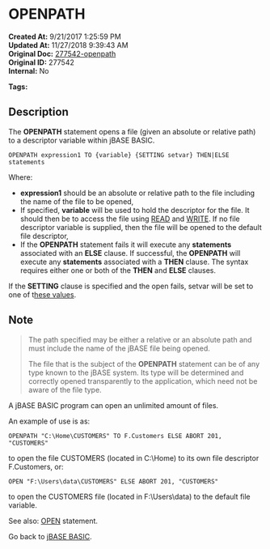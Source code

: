 # OPENPATH

**Created At:** 9/21/2017 1:25:59 PM  
**Updated At:** 11/27/2018 9:39:43 AM  
**Original Doc:** [277542-openpath](https://docs.jbase.com/36868-jbase-basic/277542-openpath)  
**Original ID:** 277542  
**Internal:** No  

**Tags:**
<badge text='record handling' vertical='middle' />
<badge text='file handling' vertical='middle' />

## Description

The **OPENPATH** statement opens a file (given an absolute or relative path) to a descriptor variable within jBASE BASIC.

```
OPENPATH expression1 TO {variable} {SETTING setvar} THEN|ELSE statements
```

Where:

- **expression1** should be an absolute or relative path to the file including the name of the file to be opened,
- If specified, **variable** will be used to hold the descriptor for the file. It should then be to access the file using [READ](./../read) and [WRITE](./../write). If no file descriptor variable is supplied, then the file will be opened to the default file descriptor,
- If the **OPENPATH** statement fails it will execute any **statements** associated with an **ELSE** clause. If successful, the **OPENPATH** will execute any **statements** associated with a **THEN** clause. The syntax requires either one or both of the **THEN** and **ELSE** clauses.

If the **SETTING** clause is specified and the open fails, setvar will be set to one of t[hese values](./../incremental-file-errors).

## Note

> The path specified may be either a relative or an absolute path and must include the name of the jBASE file being opened.
>
> The file that is the subject of the **OPENPATH** statement can be of any type known to the jBASE system. Its type will be determined and correctly opened transparently to the application, which need not be aware of the file type.

A jBASE BASIC program can open an unlimited amount of files.

An example of use is as:

```
OPENPATH "C:\Home\CUSTOMERS" TO F.Customers ELSE ABORT 201, "CUSTOMERS"
```

to open the file CUSTOMERS (located in C:\Home) to its own file descriptor F.Customers, or:

```
OPEN "F:\Users\data\CUSTOMERS" ELSE ABORT 201, "CUSTOMERS"
```

to open the CUSTOMERS file (located in F:\Users\data) to the default file variable.

See also: [OPEN](./../open) statement.

Go back to [jBASE BASIC](./../jbase-basic-programmers-reference-guide).
